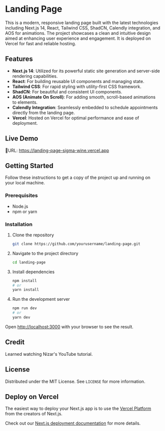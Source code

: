 # Landing Page

This is a modern, responsive landing page built with the latest technologies including Next.js 14, React, Tailwind CSS, ShadCN, Calendly integration, and AOS for animations. The project showcases a clean and intuitive design aimed at enhancing user experience and engagement. It is deployed on Vercel for fast and reliable hosting.

## Features

- **Next.js 14**: Utilized for its powerful static site generation and server-side rendering capabilities.
- **React**: For building reusable UI components and managing state.
- **Tailwind CSS**: For rapid styling with utility-first CSS framework.
- **ShadCN**: For beautiful and consistent UI components.
- **AOS (Animate On Scroll)**: For adding smooth, scroll-based animations to elements.
- **Calendly Integration**: Seamlessly embedded to schedule appointments directly from the landing page.
- **Vercel**: Hosted on Vercel for optimal performance and ease of deployment.

## Live Demo
🚀URL: https://landing-page-sigma-wine.vercel.app 

## Getting Started

Follow these instructions to get a copy of the project up and running on your local machine.

### Prerequisites

- Node.js
- npm or yarn

### Installation

1. Clone the repository
    ```sh
    git clone https://github.com/yourusername/landing-page.git
    ```
2. Navigate to the project directory
    ```sh
    cd landing-page
    ```
3. Install dependencies
    ```sh
    npm install
    # or
    yarn install
    ```
4. Run the development server
    ```sh
    npm run dev
    # or
    yarn dev
    ```

Open [http://localhost:3000](http://localhost:3000) with your browser to see the result.

## Credit

Learned watching Nizar's YouTube tutorial.

## License

Distributed under the MIT License. See `LICENSE` for more information.

## Deploy on Vercel

The easiest way to deploy your Next.js app is to use the [Vercel Platform](https://vercel.com/new?utm_medium=default-template&filter=next.js&utm_source=create-next-app&utm_campaign=create-next-app-readme) from the creators of Next.js.

Check out our [Next.js deployment documentation](https://nextjs.org/docs/deployment) for more details.
